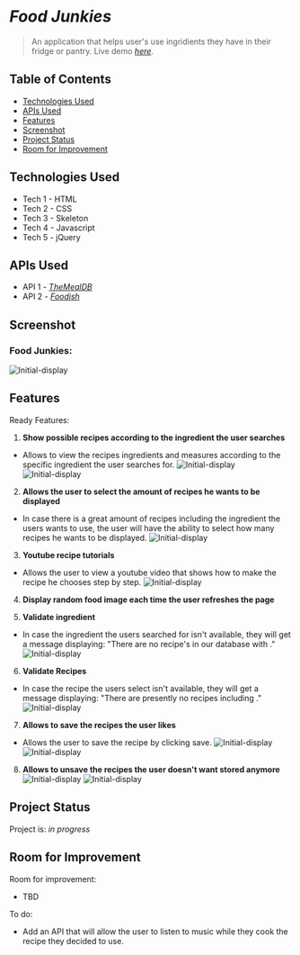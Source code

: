 # _Food Junkies_
> An application that helps user's use ingridients they have in their fridge or pantry.
> Live demo [_here_](https://zdensamson.github.io/food_junkies/). 

## Table of Contents
* [Technologies Used](#technologies-used)
* [APIs Used](#apis-used)
* [Features](#features)
* [Screenshot](#screenshot)
* [Project Status](#project-status)
* [Room for Improvement](#room-for-improvement)

## Technologies Used
- Tech 1 - HTML
- Tech 2 - CSS
- Tech 3 - Skeleton
- Tech 4 - Javascript
- Tech 5 - jQuery

## APIs Used
- API 1 - [_TheMealDB_](https://www.themealdb.com/api.php)
- API 2 - [_Foodish_](https://github.com/surhud004/Foodish#readme)


## Screenshot
### Food Junkies:
![Initial-display](./assets/screenshots/main.png)


## Features
Ready Features:
1. **Show possible recipes according to the ingredient the user searches**
- Allows to view the recipes ingredients and measures according to the specific ingredient the user searches for.
       ![Initial-display](./assets/screenshots/1.png)
       ![Initial-display](./assets/screenshots/1.2.png)


2. **Allows the user to select the amount of recipes he wants to be displayed**
- In case there is a great amount of recipes including the ingredient the users wants to use, the user will have the ability to select how many recipes he wants to be displayed.      ![Initial-display](./assets/screenshots/2.png)

3. **Youtube recipe tutorials**
- Allows the user to view a youtube video that shows how to make the recipe he chooses step by step.
    ![Initial-display](./assets/screenshots/3.png)
    
4. **Display random food image each time the user refreshes the page**    

5. **Validate ingredient** 
- In case the ingredient the users searched for isn't available, they will get a message displaying: "There are no recipe's in our database with <ingredient>."
    ![Initial-display](./assets/screenshots/4.png)

6. **Validate Recipes**
- In case the recipe the users select isn't available, they will get a message displaying: "There are presently no recipes including <ingredient>."
    ![Initial-display](./assets/screenshots/5.png)    
    
7. **Allows to save the recipes the user likes**
- Allows the user to save the recipe by clicking save.
    ![Initial-display](./assets/screenshots/6.png)
    ![Initial-display](./assets/screenshots/6.2.png)


8. **Allows to unsave the recipes the user doesn't want stored anymore**
    ![Initial-display](./assets/screenshots/7.png)
    ![Initial-display](./assets/screenshots/7.2.png)


## Project Status
Project is: _in progress_


## Room for Improvement
Room for improvement:
- TBD

To do:
- Add an API that will allow the user to listen to music while they cook the recipe they decided to use.
